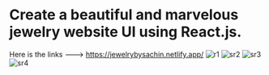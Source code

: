 # Create a beautiful and marvelous jewelry website UI using React.js.
 Here is the links --->  https://jewelrybysachin.netlify.app/
![r1](https://github.com/SachinMaurya01/JewelryResponsiveWebsite/assets/100995198/11aaca3e-29b0-4450-a7c1-290b1cf0937d)
![sr2](https://github.com/SachinMaurya01/JewelryResponsiveWebsite/assets/100995198/be8fb83c-971c-4701-8198-d1b07564fefd)
![sr3](https://github.com/SachinMaurya01/JewelryResponsiveWebsite/assets/100995198/b5309239-818f-4632-956c-1ac2b572c6d6)
![sr4](https://github.com/SachinMaurya01/JewelryResponsiveWebsite/assets/100995198/1b7a38c0-5876-40aa-9a35-f248d7a05ae0)
